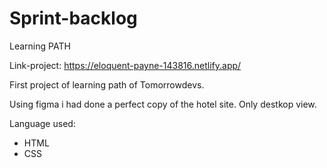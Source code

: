 # Sprint-backlog
 Learning PATH
 
Link-project: https://eloquent-payne-143816.netlify.app/

 First project of learning path of Tomorrowdevs.
 
 Using figma i had done a perfect copy of the hotel site. Only destkop view.
 
 Language used:
 - HTML
 - CSS
